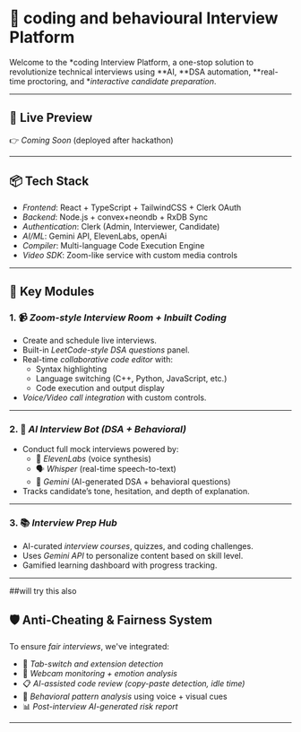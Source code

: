 
# 🎯 coding and behavioural Interview Platform 

Welcome to the *coding Interview Platform, a one-stop solution to revolutionize technical interviews using **AI, **DSA automation, **real-time proctoring, and **interactive candidate preparation*.

---

## 🚀 Live Preview

👉 *Coming Soon* (deployed after hackathon)

---

## 📦 Tech Stack

- *Frontend*: React + TypeScript + TailwindCSS + Clerk OAuth
- *Backend*: Node.js + convex+neondb + RxDB Sync
- *Authentication*: Clerk (Admin, Interviewer, Candidate)
- *AI/ML*: Gemini API, ElevenLabs, openAi
- *Compiler*: Multi-language Code Execution Engine
- *Video SDK*: Zoom-like service with custom media controls

---

## 🧩 Key Modules

### 1. 📹 *Zoom-style Interview Room + Inbuilt Coding*
- Create and schedule live interviews.
- Built-in *LeetCode-style DSA questions* panel.
- Real-time *collaborative code editor* with:
  - Syntax highlighting
  - Language switching (C++, Python, JavaScript, etc.)
  - Code execution and output display
- *Voice/Video call integration* with custom controls.

---

### 2. 🤖 *AI Interview Bot (DSA + Behavioral)*
- Conduct full mock interviews powered by:
  - 🧠 *ElevenLabs* (voice synthesis)
  - 🗣 *Whisper* (real-time speech-to-text)
  - 🔮 *Gemini* (AI-generated DSA + behavioral questions)
- Tracks candidate’s tone, hesitation, and depth of explanation.

---

### 3. 📚 *Interview Prep Hub*
- AI-curated *interview courses*, quizzes, and coding challenges.
- Uses *Gemini API* to personalize content based on skill level.
- Gamified learning dashboard with progress tracking.

---
##will try this also
## 🛡 Anti-Cheating & Fairness System

To ensure *fair interviews*, we've integrated:

- 🧭 *Tab-switch and extension detection*
- 👀 *Webcam monitoring + emotion analysis*
- 📋 *AI-assisted code review (copy-paste detection, idle time)*
- 🤖 *Behavioral pattern analysis* using voice + visual cues
- 📊 *Post-interview AI-generated risk report*

---


